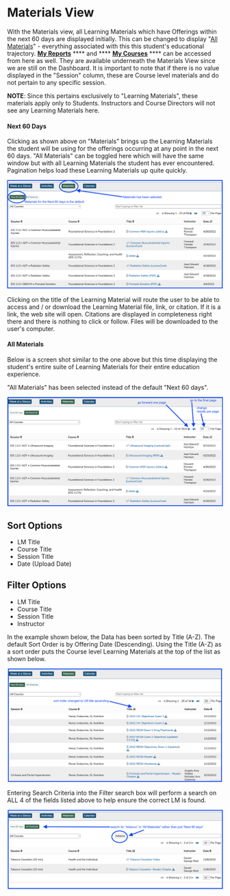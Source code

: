 # Materials View

With the Materials view, all Learning Materials which have Offerings within the next 60 days are displayed initially. This can be changed to display "[All Materials](https://iliosproject.gitbook.io/ilios-user-guide/dashboard/materials-view#all-materials)" - everything associated with this this student's educational trajectory. [**My Reports**](https://iliosproject.gitbook.io/ilios-user-guide/dashboard/my-reports) **** and **** [**My Courses**](https://iliosproject.gitbook.io/ilios-user-guide/dashboard/my-courses) **** can be accessed from here as well. They are available underneath the Materials View since we are still on the Dashboard. It is important to note that if there is no value displayed in the "Session" column, these are Course level materials and do not pertain to any specific session.

**NOTE**: Since this pertains exclusively to "Learning Materials", these materials apply only to Students. Instructors and Course Directors will not see any Learning Materials here.

#### Next 60 Days

Clicking as shown above on "Materials" brings up the Learning Materials the student will be using for the offerings occurring at any point in the next 60 days. "All Materials" can be toggled here which will have the same window but with all Learning Materials the student has ever encountered. Pagination helps load these Learning Materials up quite quickly.

![](<../images/materials_view_start.png>)

Clicking on the title of the Learning Material will route the user to be able to access and / or download the Learning Material file, link, or citation. If it is a link, the web site will open. Citations are displayed in completeness right there and there is nothing to click or follow. Files will be downloaded to the user's computer.

#### All Materials

Below is a screen shot similar to the one above but this time displaying the student's entire suite of Learning Materials for their entire education experience.

"All Materials" has been selected instead of the default "Next 60 days".

![](<../images/materials_view_all.png>)

## Sort Options

* LM Title
* Course Title
* Session Title
* Date (Upload Date)

## Filter Options

* LM Title
* Course Title
* Session Title
* Instructor

In the example shown below, the Data has been sorted by Title (A-Z). The default Sort Order is by Offering Date (Descending). Using the Title (A-Z) as a sort order puts the Course level Learning Materials at the top of the list as shown below.

![Change Sort Order](<../images/materials_view_sort.png>)

Entering Search Criteria into the Filter search box will perform a search on ALL 4 of the fields listed above to help ensure the correct LM is found.

![All Materials option - search results shown](<../images/materials_view_filter.png>)

